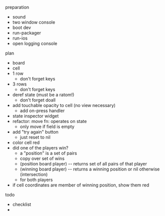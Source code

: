 preparation

- sound
- two window console
- boot dev
- run-packager
- run-ios
- open logging console

plan

- board
- cell
- 1 row
  - don't forget keys
- 3 rows
  - don't forget keys
- deref state (must be a ratom!)
  - don't forget doall
- add touchable opacity to cell (no view necessary)
  - add on-press handler
- state inspector widget
- refactor: move fn: operates on state
  - only move if field is empty
- add "try again" button
  - just reset to nil
- color cell red
- did one of the players win?
  - a "position" is a set of pairs
  - copy over set of wins
  - (position board player) -- returns set of all pairs of that player
  - (winning board player) -- returns a winning position or nil otherwise (intersection)
  - for both players
- if cell coordinates are member of winning position, show them red

todo

- checklist 
- 
